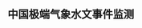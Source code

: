 ## 中国极端气象水文事件监测

<!--
🙋‍♀️ A short introduction - what is your organization all about?
🌈 Contribution guidelines - how can the community get involved?
👩‍💻 Useful resources - where can the community find your docs? Is there anything else the community should know?
🍿 Fun facts - what does your team eat for breakfast?
🧙 Remember, you can do mighty things with the power of [Markdown](https://docs.github.com/github/writing-on-github/getting-started-with-writing-and-formatting-on-github/basic-writing-and-formatting-syntax)

实时、动态预警与损失评估
_起步阶段，欢迎有志者加入🙋‍♀️👋_

### 1. 极端事件
- [ ] 寒潮
- [ ] 热浪
- [ ] 洪涝
- [ ] 干旱
- [ ] 暴雨
- [ ] 台风
- [ ] 龙卷

### 2. 气象成因

- [ ] 位势高度场
- [ ] 风场

### 3. 损失评估
- [ ] 遥感--植被
- [ ] 遥感--水体

网址: <https://china-flood.streamlit.app/>

### Backends
- Python: `streamlit`, `pymysql`, `leafmap`, `geemap`
- Julia: `Makie`, `Zarr`, `YAXArrays`
- R: `shiny`, `ChinaWater.R`

-->

